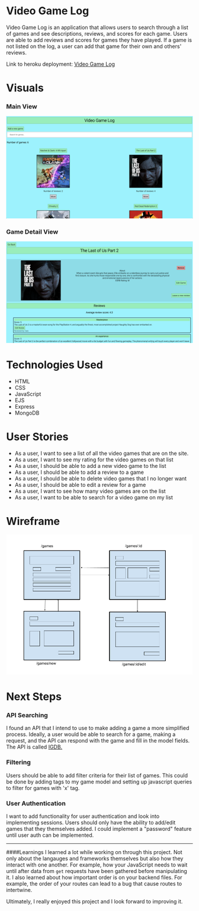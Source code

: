 # Video Game Log

Video Game Log is an application that allows users to search through a list of  games and see descriptions, reviews, and scores for each game. Users are able to add reviews and scores for games they have played. If a game is not listed on the log, a user can add that game for their own and others' reviews.

Link to heroku deployment: [Video Game Log](https://vglog.herokuapp.com/games)

 # Visuals

### Main View
![Main View](./public/main_screen.png)

### Game Detail View
![Main View gif](./public/details_screen.png)

 # Technologies Used
  - HTML
  - CSS
  - JavaScript
  - EJS
  - Express
  - MongoDB

 # User Stories

 - As a user, I want to see a list of all the video games that are on the site.
 - As a user, I want to see my rating for the video games on that list
 - As a user, I should be able to add a new video game to the list
 - As a user, I should be able to add a review to a game
 - As a user, I should be able to delete video games that I no longer want
 - As a user, I should be able to edit a review for a game
 - As a user, I want to see how many video games are on the list
 - As a user, I want to be able to search for a video game on my list



 # Wireframe

![Main Wireframe](./public/project_2_wireframe.png)

 # Next Steps

 ### API Searching
 I found an API that I intend to use to make adding a game a more simplified process. Ideally, a user would be able to search for a game, making a request, and the API can respond with the game and fill in the model fields. The API is called [IGDB.](https://api-docs.igdb.com/#about)

 ### Filtering
 Users should be able to add filter criteria for their list of games. This could be done by adding tags to my game model and setting up javascript queries to filter for games with 'x' tag.

 ### User Authentication
 I want to add functionality for user authentication and look into implementing sessions. Users should only have the ability to add/edit games that they themselves added. I could implement a "password" feature until user auth can be implemented.


------------

####Learnings
I learned a lot while working on through this project. Not only about the langauges and frameworks themselves but also how they interact with one another. For example, how your JavaScript needs to wait until after data from `get` requests have been gathered before manipulating it. I also learned about how important order is on your backend files. For example, the order of your routes can lead to a bug that cause routes to intertwine. 

Ultimately, I really enjoyed this project and I look forward to improving it.